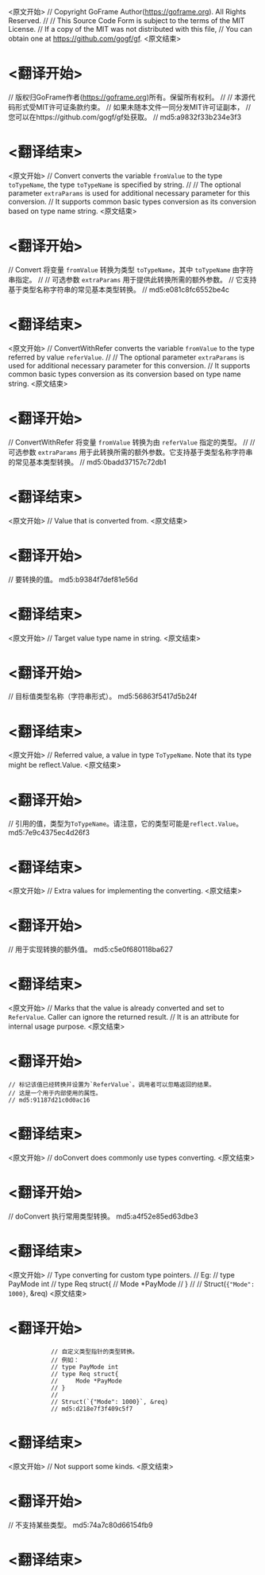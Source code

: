 
<原文开始>
// Copyright GoFrame Author(https://goframe.org). All Rights Reserved.
//
// This Source Code Form is subject to the terms of the MIT License.
// If a copy of the MIT was not distributed with this file,
// You can obtain one at https://github.com/gogf/gf.
<原文结束>

# <翻译开始>
// 版权归GoFrame作者(https://goframe.org)所有。保留所有权利。
//
// 本源代码形式受MIT许可证条款约束。
// 如果未随本文件一同分发MIT许可证副本，
// 您可以在https://github.com/gogf/gf处获取。
// md5:a9832f33b234e3f3
# <翻译结束>


<原文开始>
// Convert converts the variable `fromValue` to the type `toTypeName`, the type `toTypeName` is specified by string.
//
// The optional parameter `extraParams` is used for additional necessary parameter for this conversion.
// It supports common basic types conversion as its conversion based on type name string.
<原文结束>

# <翻译开始>
// Convert 将变量 `fromValue` 转换为类型 `toTypeName`，其中 `toTypeName` 由字符串指定。
//
// 可选参数 `extraParams` 用于提供此转换所需的额外参数。
// 它支持基于类型名称字符串的常见基本类型转换。
// md5:e081c8fc6552be4c
# <翻译结束>


<原文开始>
// ConvertWithRefer converts the variable `fromValue` to the type referred by value `referValue`.
//
// The optional parameter `extraParams` is used for additional necessary parameter for this conversion.
// It supports common basic types conversion as its conversion based on type name string.
<原文结束>

# <翻译开始>
// ConvertWithRefer 将变量 `fromValue` 转换为由 `referValue` 指定的类型。
//
// 可选参数 `extraParams` 用于此转换所需的额外参数。它支持基于类型名称字符串的常见基本类型转换。
// md5:0badd37157c72db1
# <翻译结束>


<原文开始>
// Value that is converted from.
<原文结束>

# <翻译开始>
// 要转换的值。 md5:b9384f7def81e56d
# <翻译结束>


<原文开始>
// Target value type name in string.
<原文结束>

# <翻译开始>
// 目标值类型名称（字符串形式）。 md5:56863f5417d5b24f
# <翻译结束>


<原文开始>
// Referred value, a value in type `ToTypeName`. Note that its type might be reflect.Value.
<原文结束>

# <翻译开始>
// 引用的值，类型为`ToTypeName`。请注意，它的类型可能是`reflect.Value`。 md5:7e9c4375ec4d26f3
# <翻译结束>


<原文开始>
// Extra values for implementing the converting.
<原文结束>

# <翻译开始>
// 用于实现转换的额外值。 md5:c5e0f680118ba627
# <翻译结束>


<原文开始>
	// Marks that the value is already converted and set to `ReferValue`. Caller can ignore the returned result.
	// It is an attribute for internal usage purpose.
<原文结束>

# <翻译开始>
	// 标记该值已经转换并设置为`ReferValue`。调用者可以忽略返回的结果。
	// 这是一个用于内部使用的属性。
	// md5:91187d21c0d0ac16
# <翻译结束>


<原文开始>
// doConvert does commonly use types converting.
<原文结束>

# <翻译开始>
// doConvert 执行常用类型转换。 md5:a4f52e85ed63dbe3
# <翻译结束>


<原文开始>
				// Type converting for custom type pointers.
				// Eg:
				// type PayMode int
				// type Req struct{
				//     Mode *PayMode
				// }
				//
				// Struct(`{"Mode": 1000}`, &req)
<原文结束>

# <翻译开始>
				// 自定义类型指针的类型转换。
				// 例如：
				// type PayMode int
				// type Req struct{
				//     Mode *PayMode
				// }
				// 
				// Struct(`{"Mode": 1000}`, &req)
				// md5:d218e7f3f409c5f7
# <翻译结束>


<原文开始>
// Not support some kinds.
<原文结束>

# <翻译开始>
// 不支持某些类型。 md5:74a7c80d66154fb9
# <翻译结束>


